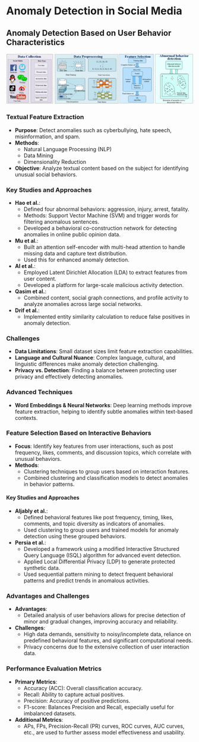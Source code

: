 # Anomaly Detection in Social Media

## Anomaly Detection Based on User Behavior Characteristics

![Anomaly Detection Architecture](Anom_SM_UserBehavior.webp)

### Textual Feature Extraction
- **Purpose**: Detect anomalies such as cyberbullying, hate speech, misinformation, and spam.
- **Methods**: 
   - Natural Language Processing (NLP)
   - Data Mining
   - Dimensionality Reduction
- **Objective**: Analyze textual content based on the subject for identifying unusual social behaviors.

### Key Studies and Approaches
- **Hao et al.**:
   - Defined four abnormal behaviors: aggression, injury, arrest, fatality.
   - Methods: Support Vector Machine (SVM) and trigger words for filtering anomalous sentences.
   - Developed a behavioral co-construction network for detecting anomalies in online public opinion data.
- **Mu et al.**:
   - Built an attention self-encoder with multi-head attention to handle missing data and capture text distribution.
   - Used this for enhanced anomaly detection.
- **Al et al.**:
   - Employed Latent Dirichlet Allocation (LDA) to extract features from user content.
   - Developed a platform for large-scale malicious activity detection.
- **Qasim et al.**:
   - Combined content, social graph connections, and profile activity to analyze anomalies across large social networks.
- **Drif et al.**:
   - Implemented entity similarity calculation to reduce false positives in anomaly detection.

### Challenges
- **Data Limitations**: Small dataset sizes limit feature extraction capabilities.
- **Language and Cultural Nuance**: Complex language, cultural, and linguistic differences make anomaly detection challenging.
- **Privacy vs. Detection**: Finding a balance between protecting user privacy and effectively detecting anomalies.

### Advanced Techniques
- **Word Embeddings & Neural Networks**: Deep learning methods improve feature extraction, helping to identify subtle anomalies within text-based contexts.


### Feature Selection Based on Interactive Behaviors
- **Focus**: Identify key features from user interactions, such as post frequency, likes, comments, and discussion topics, which correlate with unusual behaviors.
- **Methods**: 
   - Clustering techniques to group users based on interaction features.
   - Combined clustering and classification models to detect anomalies in behavior patterns.

#### Key Studies and Approaches
- **Aljably et al.**:
   - Defined behavioral features like post frequency, timing, likes, comments, and topic diversity as indicators of anomalies.
   - Used clustering to group users and trained models for anomaly detection using these grouped behaviors.
- **Persia et al.**:
   - Developed a framework using a modified Interactive Structured Query Language (ISQL) algorithm for advanced event detection.
   - Applied Local Differential Privacy (LDP) to generate protected synthetic data.
   - Used sequential pattern mining to detect frequent behavioral patterns and predict trends in anomalous activities.

### Advantages and Challenges
- **Advantages**: 
   - Detailed analysis of user behaviors allows for precise detection of minor and gradual changes, improving accuracy and reliability.
- **Challenges**: 
   - High data demands, sensitivity to noisy/incomplete data, reliance on predefined behavioral features, and significant computational needs.
   - Privacy concerns due to the extensive collection of user interaction data.

### Performance Evaluation Metrics
- **Primary Metrics**: 
   - Accuracy (ACC): Overall classification accuracy.
   - Recall: Ability to capture actual positives.
   - Precision: Accuracy of positive predictions.
   - F1-score: Balances Precision and Recall, especially useful for imbalanced datasets.
- **Additional Metrics**:
   - APs, FPs, Precision-Recall (PR) curves, ROC curves, AUC curves, etc., are used to further assess model effectiveness and usability.
